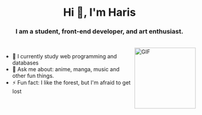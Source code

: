 <h1 align="center">Hi 👋, I'm Haris</h1>
<h3 align="center">I am a student, front-end developer, and art enthusiast.</h3>
</br>
<img align="right" alt="GIF" height="160px" src="https://media.giphy.com/media/Yb0sZcOCQdG36/giphy.gif" />

- 📝 I currently study web programming and databases
- 💬 Ask me about: anime, manga, music and other fun things.
- ⚡ Fun fact: I like the forest, but I'm afraid to get lost
